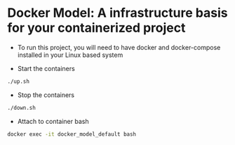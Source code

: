 # Docker Model: A infrastructure basis for your containerized project

* To run this project, you will need to have docker and docker-compose installed in your Linux based system

* Start the containers

```bash
./up.sh
```

* Stop the containers
```bash
./down.sh
```
* Attach to container bash
```bash
docker exec -it docker_model_default bash
```